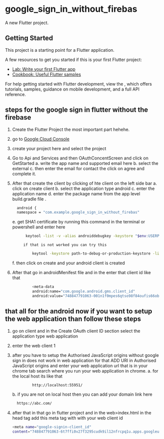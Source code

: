 # google_sign_in_without_firebas

A new Flutter project.

## Getting Started

This project is a starting point for a Flutter application.

A few resources to get you started if this is your first Flutter project:

- [Lab: Write your first Flutter app](https://docs.flutter.dev/get-started/codelab)
- [Cookbook: Useful Flutter samples](https://docs.flutter.dev/cookbook)

For help getting started with Flutter development, view the
, which offers tutorials,
samples, guidance on mobile development, and a full API reference.

## steps for the google sign in flutter without the firebase
1. Create the Flutter Project the most important part hehehe.
2. go to [Google Cloud Console](https://console.cloud.google.com/welcome?project=stellar-operand-473814-c1)
3. create your project here and select the project 
4. Go to Api and Services and then OAuthConcentScreen and click on GetStarted
    a. write the app name and supported email here
    b. select the external 
    c. then enter the email for contact the click on agree and complete it.
5. After that create the client by clicking of hte client on the left side bar
    a. click on create client 
    b. select the application type android
    c. enter the application name
    d. enter the package name from the app level build.gradle file . 
      ```bash
        android {
        namespace = "com.example.google_sign_in_without_firebas"
      ```
    e. get SHA1 certificate by running this command in the terminal or powershell and enter here
   
      ``` bash
            keytool -list -v -alias androiddebugkey -keystore "$env:USERPROFILE\.android\debug.keystore"
      ```
            if that is not worked you can try this
   ```bash
            keytool -keystore path-to-debug-or-production-keystore -list -v
   ```
    f. then click on create and your android client is created 
7. After that go in androidMenifest file and in the <application/> enter that client id like that
   ```bash
            <meta-data
            android:name="com.google.android.gms.client_id"
            android:value="748847791063-001n1f0mpes6qtso98f84oufis66obj5.apps.googleusercontent.com" /> 
   ```
## that all for the android now if you want to setup the web application than follow these steps

1. go on client and in the Create OAuth client ID section select the application type web application
2. enter the web client 1
3. after you have to setup the Authorised JavaScript origins without google sign in does not work in web application for that ADD URI in Authorised JavaScript origins and enter your web application url that is in your chrome tab search where you run your web application in chrome.
    a. for the local host its like that
   
   ```bash
            http://localhost:55951/
   ```
   
    b. if you are not on local host then you can add your domain link here
      ```bash
        https://abc.com/
      ```
5. after that in that go in flutter project and in the web>index.html in the head tag add this 
meta tag with with your web client id
    ```bash
    <meta name="google-signin-client_id"
    content="748847791063-6t7ffi0v27f3295cudk9il12nfrcpq1u.apps.googleusercontent.com">
    ```
